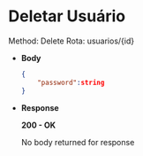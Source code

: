 # Deletar Usuário

Method: Delete
Rota: usuarios/{id}

- **Body**

    ```json
    {
    	"password":string
    }
    ```

- **Response**

    **200 - OK**

    No body returned for response